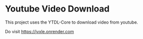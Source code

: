 # Youtube Video Download

This project uses the YTDL-Core to download video from youtube.

Do visit https://jvxle.onrender.com
